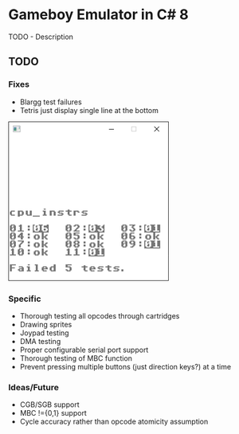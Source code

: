 # Gameboy Emulator in C# 8

TODO - Description

## TODO

### Fixes

- Blargg test failures
- Tetris just display single line at the bottom

![Blargg CPU Instr Failures](./blargg_cpu_instr_output.png)

### Specific

- Thorough testing all opcodes through cartridges
- Drawing sprites
- Joypad testing
- DMA testing
- Proper configurable serial port support
- Thorough testing of MBC function
- Prevent pressing multiple buttons (just direction keys?) at a time

### Ideas/Future

- CGB/SGB support
- MBC !={0,1} support
- Cycle accuracy rather than opcode atomicity assumption